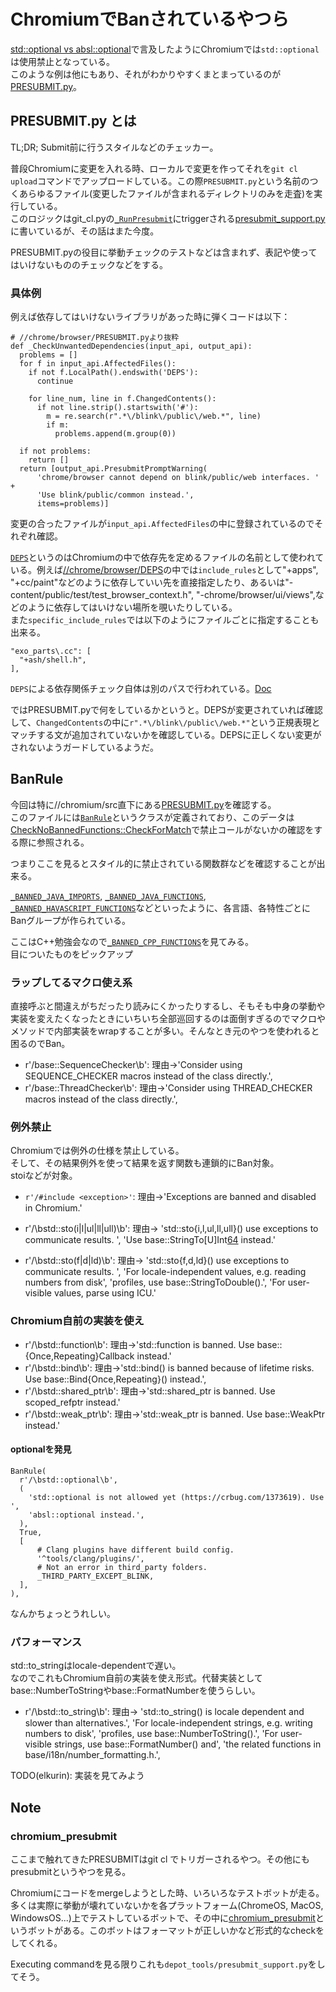 # ChromiumでBanされているやつら

[std::optional vs absl::optional](/day65.md)で言及したようにChromiumでは`std::optional`は使用禁止となっている。  
このような例は他にもあり、それがわかりやすくまとまっているのが[PRESUBMIT.py](https://source.chromium.org/chromium/chromium/src/+/main:PRESUBMIT.py)。

## PRESUBMIT.py とは
TL;DR; Submit前に行うスタイルなどのチェッカー。  

普段Chromiumに変更を入れる時、ローカルで変更を作ってそれを`git cl upload`コマンドでアップロードしている。この際`PRESUBMIT.py`という名前のつくあらゆるファイル(変更したファイルが含まれるディレクトリのみを走査)を実行している。  
このロジックはgit_cl.pyの[`_RunPresubmit`](https://source.chromium.org/chromium/chromium/tools/depot_tools/+/main:git_cl.py;l=1434;drc=deff9a27cc52499610d4e1f2d756f7bf54d40609)にtriggerされる[presubmit_support.py](https://ci.chromium.org/ui/p/chromium/builders/try/chromium_presubmit)に書いているが、その話はまた今度。  

PRESUBMIT.pyの役目に挙動チェックのテストなどは含まれず、表記や使ってはいけないもののチェックなどをする。  

### 具体例
例えば依存してはいけないライブラリがあった時に弾くコードは以下：  
```python=
# //chrome/browser/PRESUBMIT.pyより抜粋
def _CheckUnwantedDependencies(input_api, output_api):
  problems = []
  for f in input_api.AffectedFiles():
    if not f.LocalPath().endswith('DEPS'):
      continue

    for line_num, line in f.ChangedContents():
      if not line.strip().startswith('#'):
        m = re.search(r".*\/blink\/public\/web.*", line)
        if m:
          problems.append(m.group(0))

  if not problems:
    return []
  return [output_api.PresubmitPromptWarning(
      'chrome/browser cannot depend on blink/public/web interfaces. ' +
      'Use blink/public/common instead.',
      items=problems)]
```
変更の合ったファイルが`input_api.AffectedFiles`の中に登録されているのでそれぞれ確認。  

[`DEPS`](https://developer.chrome.com/blog/chromium-chronicle-15/)というのはChromiumの中で依存先を定めるファイルの名前として使われている。例えば[//chrome/browser/DEPS](https://source.chromium.org/chromium/chromium/src/+/main:chrome/browser/DEPS)の中では`include_rules`として"+apps", "+cc/paint"などのように依存していい先を直接指定したり、あるいは"-content/public/test/test_browser_context.h", "-chrome/browser/ui/views",などのように依存してはいけない場所を覗いたりしている。  
また`specific_include_rules`では以下のようにファイルごとに指定することも出来る。  
```
"exo_parts\.cc": [
  "+ash/shell.h",
],
```
`DEPS`による依存関係チェック自体は別のパスで行われている。[Doc](https://chromium.googlesource.com/chromium/src/+/master/buildtools/checkdeps/README.md)  

ではPRESUBMIT.pyで何をしているかというと。DEPSが変更されていれば確認して、`ChangedContents`の中に`r".*\/blink\/public\/web.*"`という正規表現とマッチする文が追加されていないかを確認している。DEPSに正しくない変更がされないようガードしているようだ。  

## BanRule
今回は特に//chromium/src直下にある[PRESUBMIT.py](https://source.chromium.org/chromium/chromium/src/+/main:PRESUBMIT.py)を確認する。  
このファイルには[`BanRule`](https://source.chromium.org/chromium/chromium/src/+/main:PRESUBMIT.py;l=125-138;drc=e97ba778462d69a36c71da18af8d9b08221957bf)というクラスが定義されており、このデータは[CheckNoBannedFunctions::CheckForMatch](https://source.chromium.org/chromium/chromium/src/+/main:PRESUBMIT.py;l=2326;drc=e97ba778462d69a36c71da18af8d9b08221957bf)で禁止コールがないかの確認をする際に参照される。  

つまりここを見るとスタイル的に禁止されている関数群などを確認することが出来る。

[`_BANNED_JAVA_IMPORTS`](https://source.chromium.org/chromium/chromium/src/+/main:PRESUBMIT.py;l=141;drc=e97ba778462d69a36c71da18af8d9b08221957bf), [`_BANNED_JAVA_FUNCTIONS`](https://source.chromium.org/chromium/chromium/src/+/main:PRESUBMIT.py;l=2326;drc=e97ba778462d69a36c71da18af8d9b08221957bf), [`_BANNED_HAVASCRIPT_FUNCTIONS`](https://source.chromium.org/chromium/chromium/src/+/main:PRESUBMIT.py;l=141;drc=e97ba778462d69a36c71da18af8d9b08221957bf)などといったように、各言語、各特性ごとにBanグループが作られている。  

ここはC++勉強会なので[`_BANNED_CPP_FUNCTIONS`](https://source.chromium.org/chromium/chromium/src/+/main:PRESUBMIT.py;l=476;drc=e97ba778462d69a36c71da18af8d9b08221957bf)を見てみる。  
目についたものをピックアップ

### ラップしてるマクロ使え系
直接呼ぶと間違えがちだったり読みにくかったりするし、そもそも中身の挙動や実装を変えたくなったときにいちいち全部巡回するのは面倒すぎるのでマクロやメソッドで内部実装をwrapすることが多い。そんなとき元のやつを使われると困るのでBan。  


* r'/base::SequenceChecker\b': 理由→'Consider using SEQUENCE_CHECKER macros instead of the class directly.',
* r'/base::ThreadChecker\b': 理由→'Consider using THREAD_CHECKER macros instead of the class directly.',

### 例外禁止
Chromiumでは例外の仕様を禁止している。  
そして、その結果例外を使って結果を返す関数も連鎖的にBan対象。  
stoiなどが対象。  
* `r'/#include <exception>'`: 理由→'Exceptions are banned and disabled in Chromium.'
* r'/\bstd::sto(i|l|ul|ll|ull)\b': 理由→
    'std::sto{i,l,ul,ll,ull}() use exceptions to communicate results. ',
    'Use base::StringTo[U]Int[64]() instead.'

* r'/\bstd::sto(f|d|ld)\b': 理由→
    'std::sto{f,d,ld}() use exceptions to communicate results. ',
    'For locale-independent values, e.g. reading numbers from disk',
    'profiles, use base::StringToDouble().',
    'For user-visible values, parse using ICU.'

### Chromium自前の実装を使え
* r'/\bstd::function\b': 理由→'std::function is banned. Use base::{Once,Repeating}Callback instead.'
* r'/\bstd::bind\b': 理由→'std::bind() is banned because of lifetime risks. Use base::Bind{Once,Repeating}() instead.',
* r'/\bstd::shared_ptr\b': 理由→'std::shared_ptr is banned. Use scoped_refptr instead.'
* r'/\bstd::weak_ptr\b': 理由→'std::weak_ptr is banned. Use base::WeakPtr instead.'

#### optionalを発見
```
BanRule(
  r'/\bstd::optional\b',
  (
    'std::optional is not allowed yet (https://crbug.com/1373619). Use ',
    'absl::optional instead.',
  ),
  True,
  [
      # Clang plugins have different build config.
      '^tools/clang/plugins/',
      # Not an error in third_party folders.
      _THIRD_PARTY_EXCEPT_BLINK,
  ],
),
```
なんかちょっとうれしい。  

### パフォーマンス
std::to_stringはlocale-dependentで遅い。  
なのでこれもChromium自前の実装を使え形式。代替実装としてbase::NumberToStringやbase::FormatNumberを使うらしい。  

* r'/\bstd::to_string\b': 理由→
    'std::to_string() is locale dependent and slower than alternatives.',
    'For locale-independent strings, e.g. writing numbers to disk',
    'profiles, use base::NumberToString().',
    'For user-visible strings, use base::FormatNumber() and',
    'the related functions in base/i18n/number_formatting.h.',
    
TODO(elkurin): 実装を見てみよう

## Note
### chromium_presubmit
ここまで触れてきたPRESUBMITはgit cl でトリガーされるやつ。その他にもpresubmitというやつを見る。  

Chromiumにコードをmergeしようとした時、いろいろなテストボットが走る。多くは実際に挙動が壊れていないかを各プラットフォーム(ChromeOS, MacOS, WindowsOS...)上でテストしているボットで、その中に[chromium_presubmit](https://ci.chromium.org/ui/p/chromium/builders/try/chromium_presubmit)というボットがある。このボットはフォーマットが正しいかなど形式的なcheckをしてくれる。  

Executing commandを見る限りこれも`depot_tools/presubmit_support.py`をしてそう。
